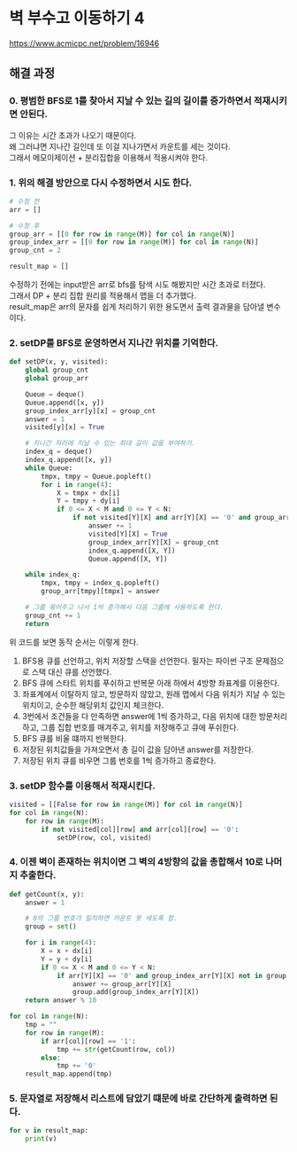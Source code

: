 # 벽 부수고 이동하기 4
https://www.acmicpc.net/problem/16946
## 해결 과정
### 0. 평범한 BFS로 1를 찾아서 지날 수 있는 길의 길이를 증가하면서 적재시키면 안된다.
그 이유는 시간 초과가 나오기 때문이다.      
왜 그러냐면 지나간 길인데 또 이걸 지나가면서 카운트를 세는 것이다.      
그래서 메모이제이션 + 분리집합을 이용해서 적용시켜야 한다.       
### 1. 위의 해결 방안으로 다시 수정하면서 시도 한다.
```python
# 수정 전
arr = []
```
```python
# 수정 후
group_arr = [[0 for row in range(M)] for col in range(N)]
group_index_arr = [[0 for row in range(M)] for col in range(N)]
group_cnt = 2

result_map = []
```
수정하기 전에는 input받은 arr로 bfs를 탐색 시도 해봤지만 시간 초과로 터졌다.       
그래서 DP + 분리 집합 원리를 적용해서 맵을 더 추가했다.      
result_map은 arr의 문자를 쉽게 처리하기 위한 용도면서 출력 결과물을 담아낼 변수이다.      
### 2. setDP를 BFS로 운영하면서 지나간 위치를 기억한다.
```python
def setDP(x, y, visited):
    global group_cnt
    global group_arr

    Queue = deque()
    Queue.append([x, y])
    group_index_arr[y][x] = group_cnt
    answer = 1
    visited[y][x] = True

    # 지나간 자리에 지날 수 있는 최대 길이 값을 부여하기.
    index_q = deque()
    index_q.append([x, y])
    while Queue:
        tmpx, tmpy = Queue.popleft()
        for i in range(4):
            X = tmpx + dx[i]
            Y = tmpy + dy[i]
            if 0 <= X < M and 0 <= Y < N:
                if not visited[Y][X] and arr[Y][X] == '0' and group_arr[Y][X] == 0:
                    answer += 1
                    visited[Y][X] = True
                    group_index_arr[Y][X] = group_cnt
                    index_q.append([X, Y])
                    Queue.append([X, Y])

    while index_q:
        tmpx, tmpy = index_q.popleft()
        group_arr[tmpy][tmpx] = answer

    # 그룹 묶어주고 나서 1씩 증가해서 다음 그룹에 사용하도록 한다.
    group_cnt += 1
    return
```
위 코드를 보면 동작 순서는 이렇게 한다.     
1. BFS용 큐를 선언하고, 위치 저장할 스택을 선언한다. 필자는 파이썬 구조 문제점으로 스택 대신 큐를 선언했다.       
2. BFS 큐에 스타트 위치를 푸쉬하고 반복문 아래 하에서 4방향 좌표계를 이용한다.
3. 좌표계에서 이탈하지 않고, 방문하지 않았고, 원래 맵에서 다음 위치가 지날 수 있는 위치이고, 순수한 해당위치 값인지 체크한다.
4. 3번에서 조건들을 다 만족하면 answer에 1씩 증가하고, 다음 위치에 대한 방문처리 하고, 그룹 집합 번호를 매겨주고, 위치를 저장해주고 큐에 푸쉬한다.
5. BFS 큐를 비울 떄까지 반복한다.
6. 저장된 위치값들을 가져오면서 총 길이 값을 담아낸 answer를 저장한다.
7. 저장된 위치 큐를 비우면 그룹 번호를 1씩 증가하고 종료한다.
### 3. setDP 함수를 이용해서 적재시킨다.
```python
visited = [[False for row in range(M)] for col in range(N)]
for col in range(N):
    for row in range(M):
        if not visited[col][row] and arr[col][row] == '0':
            setDP(row, col, visited)
```
### 4. 이젠 벽이 존재하는 위치이면 그 벽의 4방향의 값을 총합해서 10로 나머지 추출한다.
```python
def getCount(x, y):
    answer = 1

    # 0의 그룹 번호가 일치하면 카운트 못 세도록 함.
    group = set()

    for i in range(4):
        X = x + dx[i]
        Y = y + dy[i]
        if 0 <= X < M and 0 <= Y < N:
            if arr[Y][X] == '0' and group_index_arr[Y][X] not in group:
                answer += group_arr[Y][X]
                group.add(group_index_arr[Y][X])
    return answer % 10
```
```python
for col in range(N):
    tmp = ""
    for row in range(M):
        if arr[col][row] == '1':
            tmp += str(getCount(row, col))
        else:
            tmp += '0'
    result_map.append(tmp)
```
### 5. 문자열로 저장해서 리스트에 담았기 떄문에 바로 간단하게 출력하면 된다.
```python
for v in result_map:
    print(v)
```
